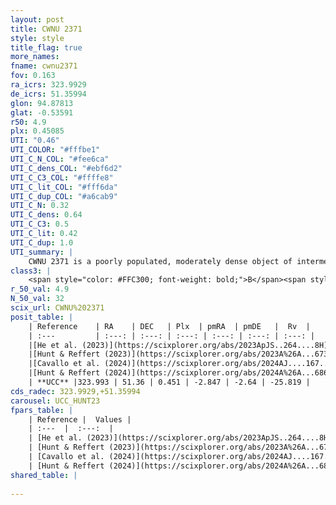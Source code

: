 ```yaml
---
layout: post
title: CWNU 2371
style: style
title_flag: true
more_names: 
fname: cwnu2371
fov: 0.163
ra_icrs: 323.9929
de_icrs: 51.35994
glon: 94.87813
glat: -0.53591
r50: 4.9
plx: 0.45085
UTI: "0.46"
UTI_COLOR: "#fffbe1"
UTI_C_N_COL: "#fee6ca"
UTI_C_dens_COL: "#ebf6d2"
UTI_C_C3_COL: "#ffffe8"
UTI_C_lit_COL: "#fff6da"
UTI_C_dup_COL: "#a6cab9"
UTI_C_N: 0.32
UTI_C_dens: 0.64
UTI_C_C3: 0.5
UTI_C_lit: 0.42
UTI_C_dup: 1.0
UTI_summary: |
    CWNU 2371 is a poorly populated, moderately dense object of intermediate C3 quality. It was recently reported in the literature.
class3: |
    <span style="color: #FFC300; font-weight: bold;">B</span><span style="color: #FFC300; font-weight: bold;">B</span>
r_50_val: 4.9
N_50_val: 32
scix_url: CWNU%202371
posit_table: |
    | Reference    | RA    | DEC   | Plx  | pmRA  | pmDE   |  Rv  |
    | :---         | :---: | :---: | :---: | :---: | :---: | :---: |
    |[He et al. (2023)](https://scixplorer.org/abs/2023ApJS..264....8H) | 323.982 | 51.363 | 0.459 | -2.833 | -2.645 | -25.82 |
    |[Hunt & Reffert (2023)](https://scixplorer.org/abs/2023A%26A...673A.114H) | 323.996 | 51.367 | 0.445 | -2.852 | -2.648 | -- |
    |[Cavallo et al. (2024)](https://scixplorer.org/abs/2024AJ....167...12C) | 324.004 | 51.37 | 0.442 | -- | -- | -- |
    |[Hunt & Reffert (2024)](https://scixplorer.org/abs/2024A%26A...686A..42H) | 323.996 | 51.367 | 0.445 | -2.852 | -2.648 | -- |
    | **UCC** |323.993 | 51.36 | 0.451 | -2.847 | -2.64 | -25.819 | 
cds_radec: 323.9929,+51.35994
carousel: UCC_HUNT23
fpars_table: |
    | Reference |  Values |
    | :---  |  :---:  |
    | [He et al. (2023)](https://scixplorer.org/abs/2023ApJS..264....8H) | `A0=2.4, m-M=11.55, logAge=8.85` |
    | [Hunt & Reffert (2023)](https://scixplorer.org/abs/2023A%26A...673A.114H) | `AV50=2.757, diffAV50=2.152, MOD50=11.672, logAge50=8.134` |
    | [Cavallo et al. (2024)](https://scixplorer.org/abs/2024AJ....167...12C) | `AV50=3.11, dMod50=12.06, logAge50=7.94, [Fe/H]50=0.3` |
    | [Hunt & Reffert (2024)](https://scixplorer.org/abs/2024A%26A...686A..42H) | `MassJ=315.863` |
shared_table: |
    
---
```

